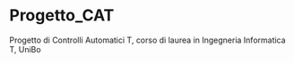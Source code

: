 # Progetto_CAT
Progetto di Controlli Automatici T, corso di laurea in Ingegneria Informatica T, UniBo
